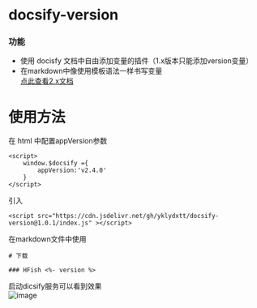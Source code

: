 # docsify-version

### 功能
- 使用 docisfy 文档中自由添加变量的插件（1.x版本只能添加version变量）
- 在markdown中像使用模板语法一样书写变量   
[点此查看2.x文档](https://github.com/yklydxtt/docsify-version/tree/v2.0.0#readme)

# 使用方法

在 html 中配置appVersion参数

```
<script>
    window.$docsify ={
        appVersion:'v2.4.0'
    }
</script>
```

引入

```
<script src="https://cdn.jsdelivr.net/gh/yklydxtt/docsify-version@1.0.1/index.js" ></script>
```

在markdown文件中使用   
```
# 下载

### HFish <%- version %>

```
启动dicsify服务可以看到效果   
![image](https://user-images.githubusercontent.com/52593709/122228769-c18f5f80-ceea-11eb-820a-fca2bdce8e00.png)
